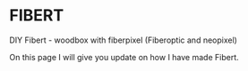 # FIBERT
DIY Fibert - woodbox with fiberpixel (Fiberoptic and neopixel)

On this page I will give you update on how I have made Fibert.

